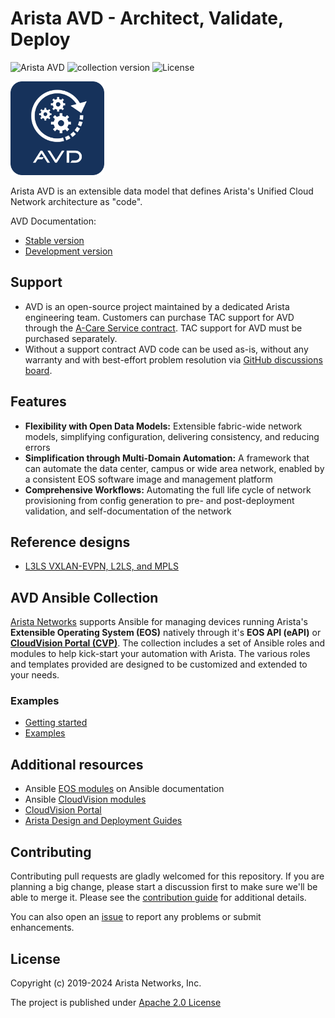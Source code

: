 <!--
  ~ Copyright (c) 2023-2025 Arista Networks, Inc.
  ~ Use of this source code is governed by the Apache License 2.0
  ~ that can be found in the LICENSE file.
  -->

# Arista AVD - Architect, Validate, Deploy

![Arista AVD](https://img.shields.io/badge/Arista-AVD%20Automation-blue) ![collection version](https://img.shields.io/github/v/release/aristanetworks/avd) ![License](https://img.shields.io/github/license/aristanetworks/avd)

<img src="docs/_media/avd-logo.png" alt="Arista AVD" width="150"/>

Arista AVD is an extensible data model that defines Arista's Unified Cloud Network architecture as "code".

AVD Documentation:

- [Stable version](https://avd.arista.com/stable/)
- [Development version](https://avd.arista.com/devel/)

## Support

- AVD is an open-source project maintained by a dedicated Arista engineering team. Customers can purchase TAC support for AVD through the [A-Care Service contract](./docs/support/support_overview.md). TAC support for AVD must be purchased separately.
- Without a support contract AVD code can be used as-is, without any warranty and with best-effort problem resolution via [GitHub discussions board](https://github.com/aristanetworks/avd/discussions).

## Features

- **Flexibility with Open Data Models:** Extensible fabric-wide network models, simplifying configuration, delivering consistency, and reducing errors
- **Simplification through Multi-Domain Automation:** A framework that can automate the data center, campus or wide area network, enabled by a consistent EOS software image and management platform
- **Comprehensive Workflows:** Automating the full life cycle of network provisioning from config generation to pre- and post-deployment validation, and self-documentation of the network

## Reference designs

- [L3LS VXLAN-EVPN, L2LS, and MPLS](https://avd.arista.com/stable/roles/eos_designs/index.html)

## AVD Ansible Collection

[Arista Networks](https://www.arista.com/) supports Ansible for managing devices running Arista's **Extensible Operating System (EOS)** natively through it's **EOS API (eAPI)** or [**CloudVision Portal (CVP)**](https://www.arista.com/en/products/eos/eos-cloudvision). The collection includes a set of Ansible roles and modules to help kick-start your automation with Arista. The various roles and templates provided are designed to be customized and extended to your needs.

### Examples

- [Getting started](https://avd.arista.com/stable/docs/getting-started/intro-to-ansible-and-avd.html)
- [Examples](https://avd.arista.com/stable/ansible_collections/arista/avd/examples/single-dc-l3ls/index.html)

## Additional resources

- Ansible [EOS modules](https://docs.ansible.com/ansible/latest/collections/arista/eos/index.html) on Ansible documentation
- Ansible [CloudVision modules](https://cvp.avd.sh/en/stable/)
- [CloudVision Portal](https://www.arista.com/en/products/eos/eos-cloudvision)
- [Arista Design and Deployment Guides](https://www.arista.com/en/solutions/design-guides)

## Contributing

Contributing pull requests are gladly welcomed for this repository. If you are planning a big change, please start a discussion first to make sure we'll be able to merge it. Please see the [contribution guide](docs/contribution/overview.md) for additional details.

You can also open an [issue](https://github.com/aristanetworks/avd/issues) to report any problems or submit enhancements.

## License

Copyright (c) 2019-2024 Arista Networks, Inc.

The project is published under [Apache 2.0 License](LICENSE)

